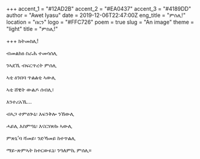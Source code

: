 +++
accent_1 = "#12AD2B"
accent_2 = "#EA0437"
accent_3 = "#4189DD"
author = "Awet Iyasu"
date = 2019-12-06T22:47:00Z
eng_title = "ምስሊ!"
location = "በርን"
logo = "#FFC726"
poem = true
slug = "An image"
theme = "light"
title = "ምስሊ!"

+++
ክትመስሊ!

ብመልክዕ ስራሕ ተመሳሰሊ

 ንኣደኺ ብፍርጥረት ምሰሊ

ኣቲ ዕንበባ ጥልልቲ ኣውሊ

ኣቲ ሸዊት ውልዶ ሰብሊ፣

እንተሪአኺ…

ብኣጋ ተምዕጒኒ፡ እፍንቅሎ ንኸውሊ

ሓይሊ እስምዓኒ፡ እናርሃጽኩ ኣውሊ

ምጽኒ’ባ ሻመይ፡ ንድኻመይ ከተጥልሊ

ማይ-ጽምኣት ከተርውዪኒ፡ ንዓለምኪ ምሰሊ።